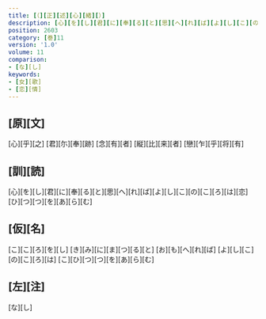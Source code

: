 ```yaml
---
title: [（][正][述][心][緒][）]
description: [心][を][し][君][に][奉][る][と][思][へ][れ][ば][よ][し][こ][の][こ][ろ][は][恋][ひ][つ][つ][を][あ][ら][む]
position: 2603
category: [巻]11
version: '1.0'
volume: 11
comparison:
- [な][し]
keywords:
- [女][歌]
- [恋][情]
---
```


## [原][文]

[心][乎][之] [君][尓][奉][跡] [念][有][者] [縦][比][来][者] [戀][乍][乎][将][有]

## [訓][読]

[心][を][し][君][に][奉][る][と][思][へ][れ][ば][よ][し][こ][の][こ][ろ][は][恋][ひ][つ][つ][を][あ][ら][む]

## [仮][名]

[こ][こ][ろ][を][し] [き][み][に][ま][つ][る][と] [お][も][へ][れ][ば] [よ][し][こ][の][こ][ろ][は] [こ][ひ][つ][つ][を][あ][ら][む]

## [左][注]

[な][し]
